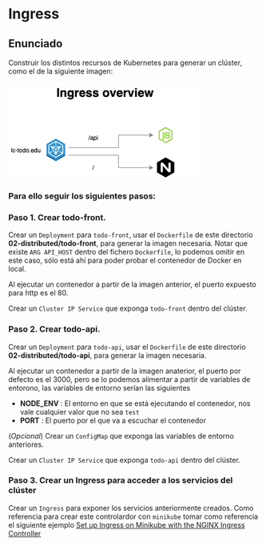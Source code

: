 # Ingress

## Enunciado

Construir los distintos recursos de Kubernetes para generar un clúster, como el de la siguiente imagen:

![distributed](./distributed.png)

### Para ello seguir los siguientes pasos:

### Paso 1. Crear todo-front.

Crear un `Deployment` para `todo-front`, usar el `Dockerfile` de este directorio **02-distributed/todo-front**, para generar la imagen necesaria. Notar que existe `ARG API_HOST` dentro del fichero `Dockerfile`, lo podemos omitir en este caso, sólo está ahí para poder probar el contenedor de Docker en local.

Al ejecutar un contenedor a partir de la imagen anterior, el puerto expuesto para http es el 80. 

Crear un `Cluster IP Service` que exponga `todo-front` dentro del clúster.

### Paso 2. Crear todo-api.

Crear un `Deployment` para `todo-api`, usar el `Dockerfile` de este directorio **02-distributed/todo-api**, para generar la imagen necesaria.

Al ejecutar un contenedor a partir de la imagen anaterior, el puerto por defecto es el 3000, pero se lo podemos alimentar a partir de  variables de entorono, las variables de entorno serían las siguientes

* **NODE_ENV** : El entorno en que se está ejecutando el contenedor, nos vale cualquier valor que no sea `test`
* **PORT** : El puerto por el que va a escuchar el contenedor

(_Opcional_) Crear un `ConfigMap` que exponga las variables de entorno anteriores. 

Crear un `Cluster IP Service` que exponga `todo-api` dentro del clúster.

### Paso 3. Crear un Ingress para acceder a los servicios del clúster

Crear un `Ingress` para exponer los servicios anteriormente creados. Como referencia para crear este controlardor con `minikube` tomar como referencia el siguiente ejemplo [Set up Ingress on Minikube with the NGINX Ingress Controller](https://kubernetes.io/docs/tasks/access-application-cluster/ingress-minikube/)


